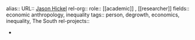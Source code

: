 alias::
URL:: [Jason Hickel](https://www.jasonhickel.org/)
rel-org::
role:: [[academic]] , [[researcher]]
fields:: economic anthropology, inequality
tags:: person, degrowth, economics, inequality, The South
rel-projects::


-
